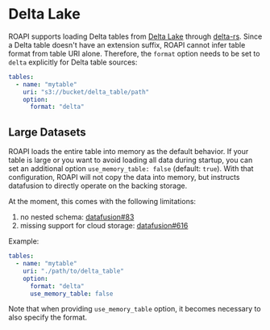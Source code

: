 # Delta Lake

ROAPI supports loading Delta tables from [Delta Lake](https://delta.io/)
through [delta-rs](https://github.com/delta-io/delta-rs). Since a Delta table
doesn't have an extension suffix, ROAPI cannot infer table format from table
URI alone.  Therefore, the `format` option needs to be set to `delta`
explicitly for Delta table sources:

```yaml
tables:
  - name: "mytable"
    uri: "s3://bucket/delta_table/path"
    option:
      format: "delta"
```

## Large Datasets

ROAPI loads the entire table into memory as the default behavior.  If your
table is large or you want to avoid loading all data during startup, you can
set an additional option `use_memory_table: false` (default: `true`). With that
configuration, ROAPI will not copy the data into memory, but instructs datafusion
to directly operate on the backing storage.

At the moment, this comes with the following limitations:

1. no nested schema: [datafusion#83](https://github.com/apache/arrow-datafusion/issues/83)
2. missing support for cloud storage: [datafusion#616](https://github.com/apache/arrow-datafusion/issues/616)

Example:

```yaml
tables:
  - name: "mytable"
    uri: "./path/to/delta_table"
    option:
      format: "delta"
      use_memory_table: false
```

Note that when providing `use_memory_table` option, it becomes necessary to
also specify the format.
